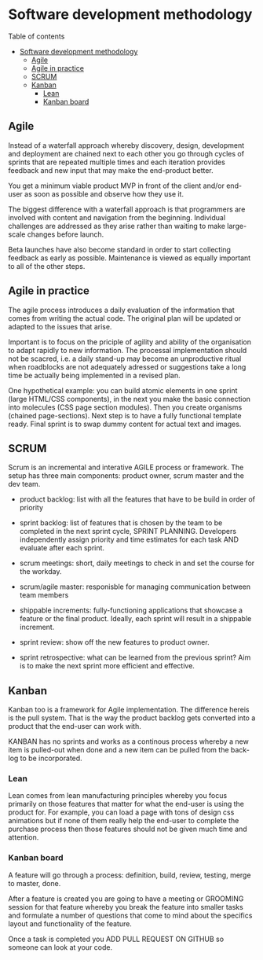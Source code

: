 # Software development methodology
Table of contents
- [Software development methodology](#software-development-methodology)
	- [Agile](#agile)
	- [Agile in practice](#agile-in-practice)
	- [SCRUM](#scrum)
	- [Kanban](#kanban)
		- [Lean](#lean)
		- [Kanban board](#kanban-board)

## Agile
Instead of a waterfall approach whereby discovery, design, development and deployment are chained next to each other you go through cycles of sprints that are repeated multiple times and each iteration provides feedback and new input that may make the end-product better. 

You get a minimum viable product MVP in front of the client and/or end-user as soon as possible and observe how they use it. 

The biggest difference with a waterfall approach is that programmers are involved with content and navigation from the beginning. Individual challenges are addressed as they arise rather than waiting to make large-scale changes before launch. 

Beta launches have also become standard in order to start collecting feedback as early as possible. Maintenance is viewed as equally important to all of the other steps.

## Agile in practice
The agile process introduces a daily evaluation of the information that comes from writing the actual code. The original plan will be updated or adapted to the issues that arise.

Important is to focus on the priciple of agility and ability of the organisation to adapt rapidly to new information. The processal implementation should not be scacred, i.e. a daily stand-up may become an unproductive ritual when roadblocks are not adequately adressed or suggestions take a long time be actually being implemented in a revised plan. 

One hypothetical example: you can build atomic elements in one sprint (large HTML/CSS components), in the next you make the basic connection into molecules (CSS page section modules). Then you create organisms (chained page-sections). Next step is to have a fully functional template ready. Final sprint is to swap dummy content for actual text and images. 

## SCRUM
Scrum is an incremental and interative AGILE process or framework. The setup has three main components: product owner, scrum master and the dev team.

- product backlog: list with all the features that have to be build in order of priority

- sprint backlog: list of features that is chosen by the team to be completed in the next sprint cycle, SPRINT PLANNING. Developers independently assign priority and time estimates for each task AND evaluate after each sprint.

- scrum meetings: short, daily meetings to check in and set the course for the workday.

- scrum/agile master: responisble for managing communication between team members

- shippable increments: fully-functioning applications that showcase a feature or the final product. Ideally, each sprint will result in a shippable increment.

- sprint review: show off the new features to product owner.

- sprint retrospective: what can be learned from the previous sprint? Aim is to make the next sprint more efficient and effective.

## Kanban
Kanban too is a framework for Agile implementation. The difference hereis is the pull system. That is the way the product backlog gets converted into a product that the end-user can work with. 

KANBAN has no sprints and works as a continous process whereby a new item is pulled-out when done and a new item can be pulled from the back-log to be incorporated.

### Lean 
Lean comes from lean manufacturing principles whereby you focus primarily on those features that matter for what the end-user is using the product for. For example, you can load a page with tons of design css animations but if none of them really help the end-user to complete the purchase process then those features should not be given much time and attention.  

### Kanban board
A feature will go through a process: definition, build, review, testing, merge to master, done.

After a feature is created you are going to have a meeting or GROOMING session for that feature whereby you break the feature into smaller tasks and formulate a number of questions that come to mind about the specifics layout and functionality of the feature.

Once a task is completed you ADD PULL REQUEST ON GITHUB so someone can look at your code.